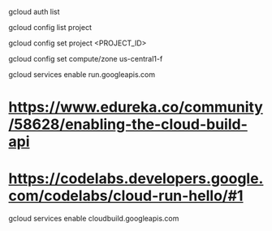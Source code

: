 gcloud auth list

gcloud config list project

gcloud config set project <PROJECT_ID>

gcloud config set compute/zone us-central1-f

gcloud services enable run.googleapis.com

# https://www.edureka.co/community/58628/enabling-the-cloud-build-api
# https://codelabs.developers.google.com/codelabs/cloud-run-hello/#1

gcloud services enable cloudbuild.googleapis.com